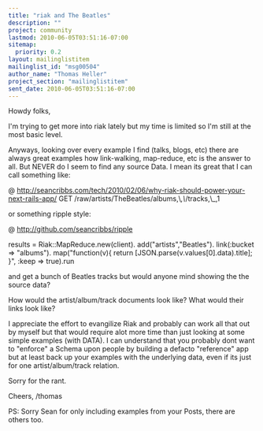 ```yaml
---
title: "riak and The Beatles"
description: ""
project: community
lastmod: 2010-06-05T03:51:16-07:00
sitemap:
  priority: 0.2
layout: mailinglistitem
mailinglist_id: "msg00504"
author_name: "Thomas Heller"
project_section: "mailinglistitem"
sent_date: 2010-06-05T03:51:16-07:00
---
```



Howdy folks,

I'm trying to get more into riak lately but my time is limited so I'm
still at the most basic level.

Anyways, looking over every example I find (talks, blogs, etc) there
are always great examples how link-walking, map-reduce, etc is the
answer to all. But NEVER do I seem to find any source Data. I mean its
great that I can call something like:

@ 
http://seancribbs.com/tech/2010/02/06/why-riak-should-power-your-next-rails-app/
GET /raw/artists/TheBeatles/albums,\\_,\\_/tracks,\\_,1

or something ripple style:

@ http://github.com/seancribbs/ripple

results = Riak::MapReduce.new(client).
 add("artists","Beatles").
 link(:bucket =&gt; "albums").
 map("function(v){ return
[JSON.parse(v.values[0].data).title]; }", :keep =&gt; true).run

and get a bunch of Beatles tracks but would anyone mind showing the
the source data?

How would the artist/album/track documents look like?
What would their links look like?

I appreciate the effort to evangilize Riak and probably can work all
that out by myself but that would require alot more time than just
looking at some simple examples (with DATA). I can understand that you
probably dont want to "enforce" a Schema upon people by building a
defacto "reference" app but at least back up your examples with the
underlying data, even if its just for one artist/album/track relation.

Sorry for the rant.

Cheers,
/thomas

PS: Sorry Sean for only including examples from your Posts, there are
others too.

